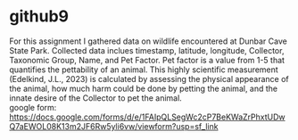 # github9

For this assignment I gathered data on wildlife encountered at Dunbar Cave State Park. Collected data inclues timestamp, latitude, longitude, Collector, Taxonomic Group, Name, and Pet Factor. Pet factor is a value from 1-5 that quantifies the pettability of an animal. This highly scientific measurement (Edelkind, J.L., 2023) is calculated by assessing the physical appearance of the animal, how much harm could be done by petting the animal, and the innate desire of the Collector to pet the animal. <br>
google form: https://docs.google.com/forms/d/e/1FAIpQLSegWc2cP7BeKWaZrPhxtUDwQ7aEWOL08K13m2JF6Rw5yli6vw/viewform?usp=sf_link

